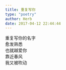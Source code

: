 ```yaml
---  
title: 重复写你  
type: "poetry"  
author: Herb  
date: 2017-04-12 22:44:44  
---  
```

重复写你的名字  
愈发熟悉  
也就越爱你  
靠近春风  
我又被吹动